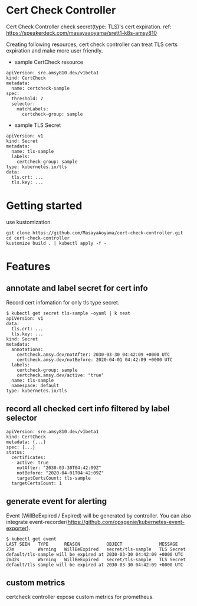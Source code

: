 # Cert Check Controller

Cert Check Controller check secret(type: TLS)'s cert expiration.
ref: https://speakerdeck.com/masayaaoyama/srett1-k8s-amsy810


Creating following resources, cert check controller can treat TLS certs expiration and make more user friendly.

* sample CertCheck resource

```
apiVersion: sre.amsy810.dev/v1beta1
kind: CertCheck
metadata:
  name: certcheck-sample
spec:
  threshold: 7
  selector:
    matchLabels:
      certcheck-group: sample
```

* sample TLS Secret

```
apiVersion: v1
kind: Secret
metadata:
  name: tls-sample
  labels:
    certcheck-group: sample
type: kubernetes.io/tls
data:
  tls.crt: ...
  tls.key: ...
```

# Getting started

use kustomization.

```
git clone https://github.com/MasayaAoyama/cert-check-controller.git
cd cert-check-controller
kustomize build . | kubectl apply -f -
```

# Features

## annotate and label secret for cert info

Record cert infomation for only tls type secret.


```
$ kubectl get secret tls-sample -oyaml | k neat
apiVersion: v1
data:
  tls.crt: ...
  tls.key: ...
kind: Secret
metadata:
  annotations:
    certcheck.amsy.dev/notAfter: 2030-03-30 04:42:09 +0000 UTC
    certcheck.amsy.dev/notBefore: 2020-04-01 04:42:09 +0000 UTC
  labels:
    certcheck-group: sample
    certcheck.amsy.dev/active: "true"
  name: tls-sample
  namespace: default
type: kubernetes.io/tls
```

## record all checked cert info filtered by label selector

```
apiVersion: sre.amsy810.dev/v1beta1
kind: CertCheck
metadata: {...}
spec: {...}
status:
  certificates:
  - active: true
    notAfter: "2030-03-30T04:42:09Z"
    notBefore: "2020-04-01T04:42:09Z"
    targetCertsCount: tls-sample
  targetCertsCount: 1
```

## generate event for alerting

Event (WillBeExpired / Expired) will be generated by controller. You can also integrate event-recorder(https://github.com/opsgenie/kubernetes-event-exporter).

```
$ kubectl get event
LAST SEEN   TYPE      REASON          OBJECT              MESSAGE
27m         Warning   WillBeExpired   secret/tls-sample   TLS Secret default/tls-sample will be expired at 2030-03-30 04:42:09 +0000 UTC
2m32s       Warning   WillBeExpired   secret/tls-sample   TLS Secret default/tls-sample will be expired at 2030-03-30 04:42:09 +0000 UTC
```

## custom metrics

certcheck controller expose custom metrics for prometheus.

